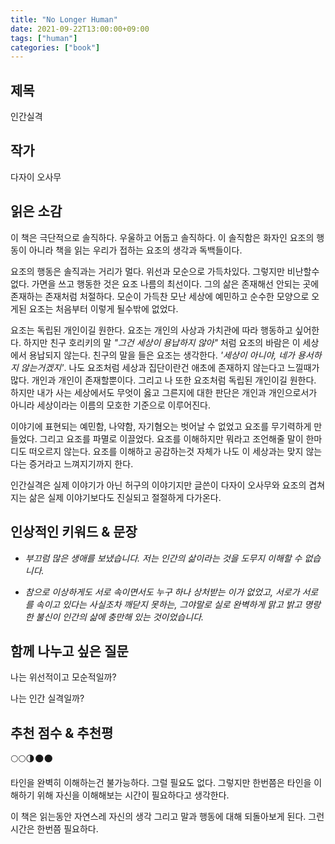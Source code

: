 ```yaml
---
title: "No Longer Human"
date: 2021-09-22T13:00:00+09:00
tags: ["human"]
categories: ["book"]
---
```


## 제목

인간실격



## 작가

다자이 오사무



## 읽은 소감

이 책은 극단적으로 솔직하다. 우울하고 어둡고 솔직하다. 이 솔직함은 화자인 요조의 행동이 아니라 책을 읽는 우리가 접하는 요조의 생각과 독백들이다. 

요조의 행동은 솔직과는 거리가 멀다. 위선과 모순으로 가득차있다. 그렇지만 비난할수 없다. 가면을 쓰고 행동한 것은 요조 나름의 최선이다. 그의 삶은 존재해선 안되는 곳에 존재하는 존재처럼 처절하다. 모순이 가득찬 모난 세상에 예민하고 순수한 모양으로 오게된 요조는 처음부터 이렇게 될수밖에 없었다.

요조는 독립된 개인이길 원한다. 요조는 개인의 사상과 가치관에 따라 행동하고 싶어한다. 하지만 친구 호리키의 말 *"그건 세상이 용납하지 않아"* 처럼 요조의 바람은 이 세상에서 용납되지 않는다. 친구의 말을 들은 요조는 생각한다. *'세상이 아니야, 네가 용서하지 않는거겠지'*. 나도 요조처럼 세상과 집단이란건 애초에 존재하지 않는다고 느낄때가 많다. 개인과 개인이 존재할뿐이다. 그리고 나 또한 요조처럼 독립된 개인이길 원한다. 하지만 내가 사는 세상에서도 무엇이 옳고 그른지에 대한 판단은 개인과 개인으로서가 아니라 세상이라는 이름의 모호한 기준으로 이루어진다.

이야기에 표현되는 예민함, 나약함, 자기혐오는 벗어날 수 없었고 요조를 무기력하게 만들었다. 그리고 요조를 파멸로 이끌었다. 요조를 이해하지만 뭐라고 조언해줄 말이 한마디도 떠오르지 않는다. 요조를 이해하고 공감하는것 자체가 나도 이 세상과는 맞지 않는다는 증거라고 느껴지기까지 한다. 

인간실격은 실제 이야기가 아닌 허구의 이야기지만 글쓴이 다자이 오사무와 요조의 겹쳐지는 삶은 실제 이야기보다도 진실되고 절절하게 다가온다.




## 인상적인 키워드 & 문장

- *부끄럼 많은 생애를 보냈습니다. 저는 인간의 삶이라는 것을 도무지 이해할 수 없습니다.*

- *참으로 이상하게도 서로 속이면서도 누구 하나 상처받는 이가 없었고, 서로가 서로를 속이고 있다는 사실조차 깨닫지 못하는, 그야말로 실로 완벽하게 맑고 밝고 명랑한 불신이 인간의 삶에 충만해 있는 것이었습니다.*



## 함께 나누고 싶은 질문

나는 위선적이고 모순적일까? 

나는 인간 실격일까? 



## 추천 점수 & 추천평 

🌕🌕🌗🌑🌑



타인을 완벽히 이해하는건 불가능하다. 그럴 필요도 없다. 그렇지만 한번쯤은 타인을 이해하기 위해 자신을 이해해보는 시간이 필요하다고 생각한다.

이 책은 읽는동안 자연스레 자신의 생각 그리고 말과 행동에 대해 되돌아보게 된다. 그런 시간은 한번쯤 필요하다.

